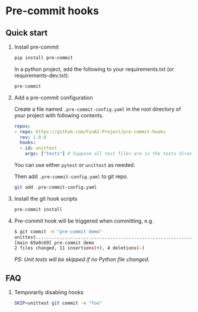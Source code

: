 # Pre-commit hooks

## Quick start

1.  Install pre-commit

    ```sh
    pip install pre-commit
    ```

    In a python project, add the following to your requirements.txt (or requirements-dev.txt):

    ```sh
    pre-commit
    ```

2.  Add a pre-commit configuration

    Create a file named `.pre-commit-config.yaml` in the root directory of your project with following contents.

    ```yaml
    repos:
    - repo: https://github.com/FinAI-Project/pre-commit-hooks
      rev: 1.0.0
      hooks:
      - id: unittest
        args: ["tests"] # Suppose all test files are in the tests directory
    ```

    You can use either `pytest` or `unittest` as needed.

    Then add `.pre-commit-config.yaml` to git repo.

    ```sh
    git add .pre-commit-config.yaml
    ```

3.  Install the git hook scripts

    ```sh
    pre-commit install
    ```

4.  Pre-commit hook will be triggered when committing, e.g.

    ```sh
    $ git commit -m "pre-commit demo"
    unittest.................................................................Passed
    [main 69a0c69] pre-commit demo
    2 files changed, 11 insertions(+), 4 deletions(-)
    ```

    *PS: Unit tests will be skipped if no Python file changed.*

## FAQ

1.  Temporarily disabling hooks

    ```sh
    SKIP=unittest git commit -m "foo"
    ```
